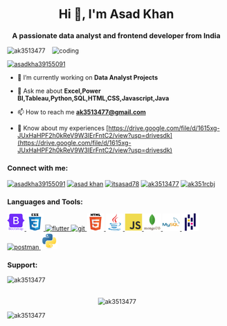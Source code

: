<h1 align="center">Hi 👋, I'm Asad Khan</h1>
<h3 align="center">A passionate data analyst and frontend developer from India</h3>
<img align="right" alt="coding" width="400" src="https://user-images.githubusercontent.com/55389276/140866485-8fb1c876-9a8f-4d6a-98dc-08c4981eaf70.gif">

<p align="left"> <img src="https://komarev.com/ghpvc/?username=ak3513477&label=Profile%20views&color=0e75b6&style=flat" alt="ak3513477" /> </p>

<p align="left"> <a href="https://twitter.com/asadkha39155091" target="blank"><img src="https://img.shields.io/twitter/follow/asadkha39155091?logo=twitter&style=for-the-badge" alt="asadkha39155091" /></a> </p>

- 🔭 I’m currently working on **Data Analyst Projects**

- 💬 Ask me about **Excel,Power BI,Tableau,Python,SQL,HTML,CSS,Javascript,Java**

- 📫 How to reach me **ak3513477@gmail.com**

- 📄 Know about my experiences [https://drive.google.com/file/d/1615xg-JUxHaHPF2h0kReV9W3IErFntC2/view?usp=drivesdk](https://drive.google.com/file/d/1615xg-JUxHaHPF2h0kReV9W3IErFntC2/view?usp=drivesdk)

<h3 align="left">Connect with me:</h3>
<p align="left">
<a href="https://twitter.com/asadkha39155091" target="blank"><img align="center" src="https://raw.githubusercontent.com/rahuldkjain/github-profile-readme-generator/master/src/images/icons/Social/twitter.svg" alt="asadkha39155091" height="30" width="40" /></a>
<a href="https://linkedin.com/in/asad khan" target="blank"><img align="center" src="https://raw.githubusercontent.com/rahuldkjain/github-profile-readme-generator/master/src/images/icons/Social/linked-in-alt.svg" alt="asad khan" height="30" width="40" /></a>
<a href="https://instagram.com/itsasad78" target="blank"><img align="center" src="https://raw.githubusercontent.com/rahuldkjain/github-profile-readme-generator/master/src/images/icons/Social/instagram.svg" alt="itsasad78" height="30" width="40" /></a>
<a href="https://www.leetcode.com/ak3513477" target="blank"><img align="center" src="https://raw.githubusercontent.com/rahuldkjain/github-profile-readme-generator/master/src/images/icons/Social/leet-code.svg" alt="ak3513477" height="30" width="40" /></a>
<a href="https://auth.geeksforgeeks.org/user/ak351rcbj" target="blank"><img align="center" src="https://raw.githubusercontent.com/rahuldkjain/github-profile-readme-generator/master/src/images/icons/Social/geeks-for-geeks.svg" alt="ak351rcbj" height="30" width="40" /></a>
</p>

<h3 align="left">Languages and Tools:</h3>
<p align="left"> <a href="https://getbootstrap.com" target="_blank" rel="noreferrer"> <img src="https://raw.githubusercontent.com/devicons/devicon/master/icons/bootstrap/bootstrap-plain-wordmark.svg" alt="bootstrap" width="40" height="40"/> </a> <a href="https://www.w3schools.com/css/" target="_blank" rel="noreferrer"> <img src="https://raw.githubusercontent.com/devicons/devicon/master/icons/css3/css3-original-wordmark.svg" alt="css3" width="40" height="40"/> </a> <a href="https://flutter.dev" target="_blank" rel="noreferrer"> <img src="https://www.vectorlogo.zone/logos/flutterio/flutterio-icon.svg" alt="flutter" width="40" height="40"/> </a> <a href="https://git-scm.com/" target="_blank" rel="noreferrer"> <img src="https://www.vectorlogo.zone/logos/git-scm/git-scm-icon.svg" alt="git" width="40" height="40"/> </a> <a href="https://www.w3.org/html/" target="_blank" rel="noreferrer"> <img src="https://raw.githubusercontent.com/devicons/devicon/master/icons/html5/html5-original-wordmark.svg" alt="html5" width="40" height="40"/> </a> <a href="https://www.java.com" target="_blank" rel="noreferrer"> <img src="https://raw.githubusercontent.com/devicons/devicon/master/icons/java/java-original.svg" alt="java" width="40" height="40"/> </a> <a href="https://developer.mozilla.org/en-US/docs/Web/JavaScript" target="_blank" rel="noreferrer"> <img src="https://raw.githubusercontent.com/devicons/devicon/master/icons/javascript/javascript-original.svg" alt="javascript" width="40" height="40"/> </a> <a href="https://www.mongodb.com/" target="_blank" rel="noreferrer"> <img src="https://raw.githubusercontent.com/devicons/devicon/master/icons/mongodb/mongodb-original-wordmark.svg" alt="mongodb" width="40" height="40"/> </a> <a href="https://www.mysql.com/" target="_blank" rel="noreferrer"> <img src="https://raw.githubusercontent.com/devicons/devicon/master/icons/mysql/mysql-original-wordmark.svg" alt="mysql" width="40" height="40"/> </a> <a href="https://pandas.pydata.org/" target="_blank" rel="noreferrer"> <img src="https://raw.githubusercontent.com/devicons/devicon/2ae2a900d2f041da66e950e4d48052658d850630/icons/pandas/pandas-original.svg" alt="pandas" width="40" height="40"/> </a> <a href="https://postman.com" target="_blank" rel="noreferrer"> <img src="https://www.vectorlogo.zone/logos/getpostman/getpostman-icon.svg" alt="postman" width="40" height="40"/> </a> <a href="https://www.python.org" target="_blank" rel="noreferrer"> <img src="https://raw.githubusercontent.com/devicons/devicon/master/icons/python/python-original.svg" alt="python" width="40" height="40"/> </a> </p>

<h3 align="left">Support:</h3>
<p><a href="https://www.buymeacoffee.com/ak3513477"> <img align="left" src="https://cdn.buymeacoffee.com/buttons/v2/default-yellow.png" height="50" width="210" alt="ak3513477" /></a></p><br><br>

<p><img align="center" src="https://github-readme-stats.vercel.app/api/top-langs?username=ak3513477&show_icons=true&locale=en&layout=compact" alt="ak3513477" /></p>

<p><img align="center" src="https://github-readme-streak-stats.herokuapp.com/?user=ak3513477&" alt="ak3513477" /></p>
